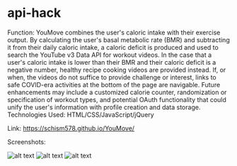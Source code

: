 # api-hack

Function:
  YouMove combines the user's caloric intake with their exercise output. By calculating the user's basal metabolic rate (BMR) and subtracting it from their daily caloric intake, a caloric deficit is produced and used to search the YouTube v3 Data API for workout videos. In the case that a user's caloric intake is lower than their BMR and their caloric deficit is a negative number, healthy recipe cooking videos are provided instead. If, or when, the videos do not suffice to provide challenge or interest, links to safe COVID-era activities at the bottom of the page are navigable. 
  Future enhancements may include a customized calorie counter, randomization or specification of workout types, and potential OAuth functionality that could unify the user's information with profile creation and data storage.
Technologies Used: HTML/CSS/JavaScript/jQuery

Link: 
https://schism578.github.io/YouMove/

Screenshots:

![alt text](https://github.com/schism578/api-hack/blob/master/images/IMG_4408.jpg?raw=true)
![alt text](https://github.com/schism578/api-hack/blob/master/images/IMG_4409.jpg?raw=true)
![alt text](https://github.com/schism578/api-hack/blob/master/images/IMG_4410.png?raw=true)
